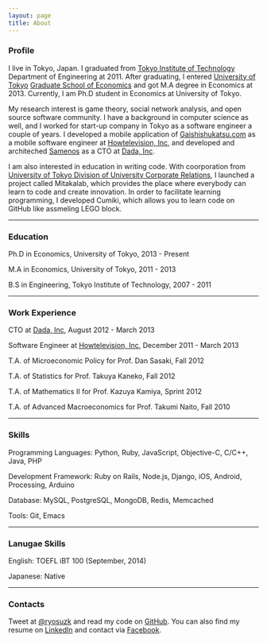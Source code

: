 ```yaml
---
layout: page
title: About
---
```


### Profile

I live in Tokyo, Japan.
I graduated from [Tokyo Institute of Technology](http://www.titech.ac.jp/english/index.html) Department of Engineering at 2011.
After graduating, I entered [University of Tokyo](http://www.u-tokyo.ac.jp/en/) [Graduate School of Economics](http://www.e.u-tokyo.ac.jp/index-e.html) and got M.A degree in Economics at 2013.
Currently, I am Ph.D student in Economics at University of Tokyo.

My research interest is game theory, social network analysis, and open source software community.
I have a background in computer science as well, and I worked for start-up company in Tokyo as a software engineer a couple of years.
I developed a mobile application of [Gaishishukatsu.com](http://gaishishukatsu.com) as a mobile software engineer at [Howtelevision, Inc](http://howtelevision.co.jp), and developed and architeched [Samenos](http://samenos.com) as a CTO at [Dada, Inc](http://dadainc.jp).

I am also interested in education in writing code.
With coorporation from [University of Tokyo Division of University Corporate Relations](http://www.ducr.u-tokyo.ac.jp/en/), I launched a project called Mitakalab, which provides the place where everybody can learn to code and create innovation.
In order to facilitate learning programming, I developed Cumiki, which allows you to learn code on GitHub like assmeling LEGO block.

---

### Education

Ph.D in Economics, University of Tokyo, 2013 - Present 

M.A in Economics, University of Tokyo, 2011 - 2013

B.S in Engineering, Tokyo Institute of Technology, 2007 - 2011


---

### Work Experience

CTO at [Dada, Inc](http://dadainc.jp), August 2012 - March 2013

Software Engineer at [Howtelevision, Inc](http://howtelevision.co.jp), December 2011 - March 2013 

T.A. of Microeconomic Policy for Prof. Dan Sasaki, Fall 2012

T.A. of Statistics for Prof. Takuya Kaneko, Fall 2012

T.A. of Mathematics II for Prof. Kazuya Kamiya, Sprint 2012

T.A. of Advanced Macroeconomics for Prof. Takumi Naito, Fall 2010

---

### Skills

Programming Languages: Python, Ruby, JavaScript, Objective-C, C/C++, Java, PHP

Development Framework: Ruby on Rails, Node.js, Django, iOS, Android, Processing, Arduino

Database: MySQL, PostgreSQL, MongoDB, Redis, Memcached

Tools: Git, Emacs

---

### Lanugae Skills

English: TOEFL iBT 100 (September, 2014)

Japanese: Native 


---

### Contacts

Tweet at [@ryosuzk](http://twitter.com/ryosuzk) and read my code on [GitHub](http://github.com/ryosuzuki).
You can also find my resume on [LinkedIn](https://www.linkedin.com/in/ryosuzuki) and contact via [Facebook](https://facebook.com/ryosuzk).

